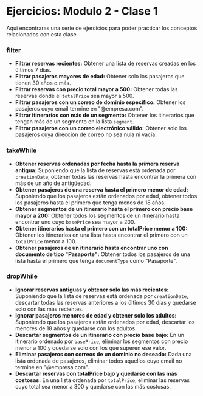 # Ejercicios: Modulo 2 - Clase 1

Aqui encontraras una serie de ejercicios para poder practicar los conceptos relacionados con esta clase

### **filter**
- **Filtrar reservas recientes:** Obtener una lista de reservas creadas en los últimos 7 días.
- **Filtrar pasajeros mayores de edad:** Obtener solo los pasajeros que tienen 30 años o más.
- **Filtrar reservas con precio total mayor a 500:** Obtener todas las reservas donde el `totalPrice` sea mayor a 500.
- **Filtrar pasajeros con un correo de dominio específico:** Obtener los pasajeros cuyo email termine en "@empresa.com".
- **Filtrar itinerarios con más de un segmento:** Obtener los itinerarios que tengan más de un segmento en la lista `segment`.
- **Filtrar pasajeros con un correo electrónico válido:** Obtener solo los pasajeros cuya dirección de correo no sea nula ni vacía.

### **takeWhile**
- **Obtener reservas ordenadas por fecha hasta la primera reserva antigua:** Suponiendo que la lista de reservas está ordenada por `creationDate`, obtener todas las reservas hasta encontrar la primera con más de un año de antigüedad.
- **Obtener pasajeros de una reserva hasta el primero menor de edad:** Suponiendo que los pasajeros están ordenados por edad, obtener todos los pasajeros hasta el primero que tenga menos de 18 años.
- **Obtener segmentos de un itinerario hasta el primero con precio base mayor a 200:** Obtener todos los segmentos de un itinerario hasta encontrar uno cuyo `basePrice` sea mayor a 200.
- **Obtener itinerarios hasta el primero con un totalPrice menor a 100:** Obtener los itinerarios en una lista hasta encontrar el primero con un `totalPrice` menor a 100.
- **Obtener pasajeros de un itinerario hasta encontrar uno con documento de tipo "Pasaporte":** Obtener todos los pasajeros de una lista hasta el primero que tenga `documentType` como "Pasaporte".

### **dropWhile**
- **Ignorar reservas antiguas y obtener solo las más recientes:** Suponiendo que la lista de reservas está ordenada por `creationDate`, descartar todas las reservas anteriores a los últimos 30 días y quedarse solo con las más recientes.
- **Ignorar pasajeros menores de edad y obtener solo los adultos:** Suponiendo que los pasajeros están ordenados por edad, descartar los menores de 18 años y quedarse con los adultos.
- **Descartar segmentos de un itinerario con precio base bajo:** En un itinerario ordenado por `basePrice`, eliminar los segmentos con precio menor a 100 y quedarse solo con los que superen ese valor.
- **Eliminar pasajeros con correos de un dominio no deseado:** Dada una lista ordenada de pasajeros, eliminar todos aquellos cuyo email no termine en "@empresa.com".
- **Descartar reservas con totalPrice bajo y quedarse con las más costosas:** En una lista ordenada por `totalPrice`, eliminar las reservas cuyo total sea menor a 300 y quedarse con las más costosas.